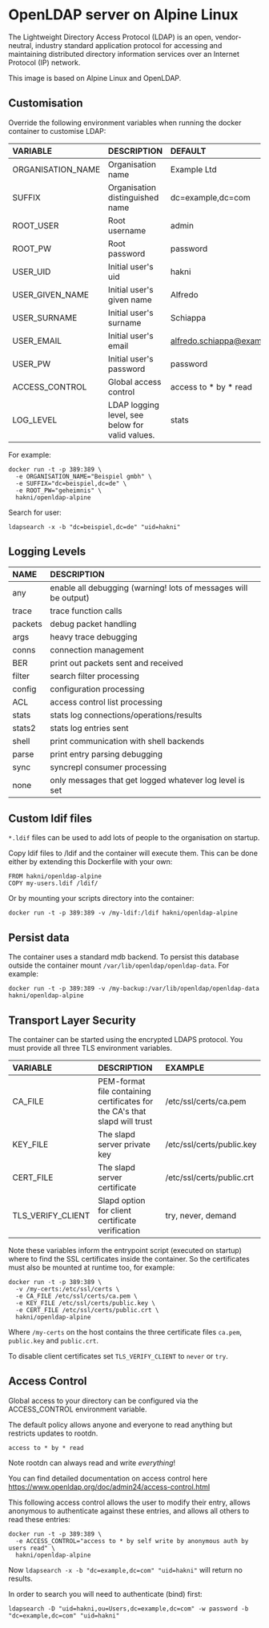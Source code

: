 # OpenLDAP server on Alpine Linux

The Lightweight Directory Access Protocol (LDAP) is an open, vendor-neutral,
industry standard application protocol for accessing and maintaining
distributed directory information services over an Internet Protocol (IP)
network.

This image is based on Alpine Linux and OpenLDAP.

## Customisation

Override the following environment variables when running the docker container
to customise LDAP:

| VARIABLE | DESCRIPTION | DEFAULT |
| :------- | :---------- | :------ |
| ORGANISATION_NAME | Organisation name | Example Ltd |
| SUFFIX | Organisation distinguished name | dc=example,dc=com |
| ROOT_USER | Root username | admin |
| ROOT_PW | Root password | password |
| USER_UID | Initial user's uid | hakni |
| USER_GIVEN_NAME | Initial user's given name | Alfredo |
| USER_SURNAME | Initial user's surname | Schiappa |
| USER_EMAIL | Initial user's email | alfredo.schiappa@example.com |
| USER_PW | Initial user's password | password |
| ACCESS_CONTROL | Global access control | access to * by * read |
| LOG_LEVEL | LDAP logging level, see below for valid values. | stats |

For example:

```
docker run -t -p 389:389 \
  -e ORGANISATION_NAME="Beispiel gmbh" \
  -e SUFFIX="dc=beispiel,dc=de" \
  -e ROOT_PW="geheimnis" \
  hakni/openldap-alpine
```

Search for user:

```
ldapsearch -x -b "dc=beispiel,dc=de" "uid=hakni"
```

## Logging Levels

| NAME | DESCRIPTION |
| :--- | :---------- |
| any | enable all debugging (warning! lots of messages will be output) |
| trace | trace function calls |
| packets | debug packet handling |
| args | heavy trace debugging |
| conns | connection management |
| BER | print out packets sent and received |
| filter | search filter processing |
| config | configuration processing |
| ACL | access control list processing |
| stats | stats log connections/operations/results |
| stats2 | stats log entries sent |
| shell | print communication with shell backends |
| parse | print entry parsing debugging |
| sync | syncrepl consumer processing |
| none | only messages that get logged whatever log level is set |

## Custom ldif files

`*.ldif` files can be used to add lots of people to the organisation on
startup.

Copy ldif files to /ldif and the container will execute them. This can be
done either by extending this Dockerfile with your own:

```
FROM hakni/openldap-alpine
COPY my-users.ldif /ldif/
```

Or by mounting your scripts directory into the container:

```
docker run -t -p 389:389 -v /my-ldif:/ldif hakni/openldap-alpine
```

## Persist data

The container uses a standard mdb backend. To persist this database outside the
container mount `/var/lib/openldap/openldap-data`. For example:

```
docker run -t -p 389:389 -v /my-backup:/var/lib/openldap/openldap-data hakni/openldap-alpine
```

## Transport Layer Security

The container can be started using the encrypted LDAPS protocol. You must
provide all three TLS environment variables.

| VARIABLE | DESCRIPTION | EXAMPLE |
| :------- | :---------- | :------ |
| CA_FILE | PEM-format file containing certificates for the CA's that slapd will trust | /etc/ssl/certs/ca.pem |
| KEY_FILE | The slapd server private key | /etc/ssl/certs/public.key |
| CERT_FILE | The slapd server certificate | /etc/ssl/certs/public.crt |
| TLS_VERIFY_CLIENT | Slapd option for client certificate verification | try, never, demand |

Note these variables inform the entrypoint script (executed on startup) where
to find the SSL certificates inside the container. So the certificates must
also be mounted at runtime too, for example:

```
docker run -t -p 389:389 \
  -v /my-certs:/etc/ssl/certs \
  -e CA_FILE /etc/ssl/certs/ca.pem \
  -e KEY_FILE /etc/ssl/certs/public.key \
  -e CERT_FILE /etc/ssl/certs/public.crt \
  hakni/openldap-alpine
```

Where `/my-certs` on the host contains the three certificate files `ca.pem`,
`public.key` and `public.crt`.

To disable client certificates set `TLS_VERIFY_CLIENT` to `never` or `try`.

## Access Control

Global access to your directory can be configured via the ACCESS_CONTROL environment variable.

The default policy allows anyone and everyone to read anything but restricts updates to rootdn.

```
access to * by * read
```

Note rootdn can always read and write *everything*!

You can find detailed documentation on access control here https://www.openldap.org/doc/admin24/access-control.html

This following access control allows the user to modify their entry, allows anonymous to authenticate against these entries,
and allows all others to read these entries:

```
docker run -t -p 389:389 \
  -e ACCESS_CONTROL="access to * by self write by anonymous auth by users read" \
  hakni/openldap-alpine
```

Now `ldapsearch -x -b "dc=example,dc=com" "uid=hakni"` will return no results.

In order to search you will need to authenticate (bind) first:

```
ldapsearch -D "uid=hakni,ou=Users,dc=example,dc=com" -w password -b "dc=example,dc=com" "uid=hakni"
```
